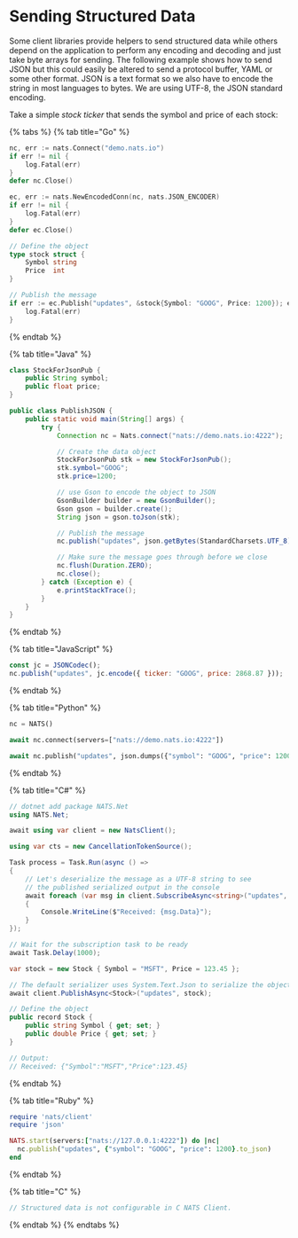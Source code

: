 # Sending Structured Data

Some client libraries provide helpers to send structured data while others depend on the application to perform any encoding and decoding and just take byte arrays for sending. The following example shows how to send JSON but this could easily be altered to send a protocol buffer, YAML or some other format. JSON is a text format so we also have to encode the string in most languages to bytes. We are using UTF-8, the JSON standard encoding.

Take a simple _stock ticker_ that sends the symbol and price of each stock:

{% tabs %}
{% tab title="Go" %}
```go
nc, err := nats.Connect("demo.nats.io")
if err != nil {
    log.Fatal(err)
}
defer nc.Close()

ec, err := nats.NewEncodedConn(nc, nats.JSON_ENCODER)
if err != nil {
    log.Fatal(err)
}
defer ec.Close()

// Define the object
type stock struct {
    Symbol string
    Price  int
}

// Publish the message
if err := ec.Publish("updates", &stock{Symbol: "GOOG", Price: 1200}); err != nil {
    log.Fatal(err)
}
```
{% endtab %}

{% tab title="Java" %}
```java
class StockForJsonPub {
    public String symbol;
    public float price;
}

public class PublishJSON {
    public static void main(String[] args) {
        try {
            Connection nc = Nats.connect("nats://demo.nats.io:4222");

            // Create the data object
            StockForJsonPub stk = new StockForJsonPub();
            stk.symbol="GOOG";
            stk.price=1200;

            // use Gson to encode the object to JSON
            GsonBuilder builder = new GsonBuilder();
            Gson gson = builder.create();
            String json = gson.toJson(stk);

            // Publish the message
            nc.publish("updates", json.getBytes(StandardCharsets.UTF_8));

            // Make sure the message goes through before we close
            nc.flush(Duration.ZERO);
            nc.close();
        } catch (Exception e) {
            e.printStackTrace();
        }
    }
}
```
{% endtab %}

{% tab title="JavaScript" %}
```javascript
const jc = JSONCodec();
nc.publish("updates", jc.encode({ ticker: "GOOG", price: 2868.87 }));
```
{% endtab %}

{% tab title="Python" %}
```python
nc = NATS()

await nc.connect(servers=["nats://demo.nats.io:4222"])

await nc.publish("updates", json.dumps({"symbol": "GOOG", "price": 1200 }).encode())
```
{% endtab %}

{% tab title="C#" %}
```csharp
// dotnet add package NATS.Net
using NATS.Net;

await using var client = new NatsClient();

using var cts = new CancellationTokenSource();

Task process = Task.Run(async () =>
{
    // Let's deserialize the message as a UTF-8 string to see
    // the published serialized output in the console
    await foreach (var msg in client.SubscribeAsync<string>("updates", cancellationToken: cts.Token))
    {
        Console.WriteLine($"Received: {msg.Data}");
    }
});

// Wait for the subscription task to be ready
await Task.Delay(1000);

var stock = new Stock { Symbol = "MSFT", Price = 123.45 };

// The default serializer uses System.Text.Json to serialize the object
await client.PublishAsync<Stock>("updates", stock);

// Define the object
public record Stock {
    public string Symbol { get; set; }
    public double Price { get; set; }
}

// Output:
// Received: {"Symbol":"MSFT","Price":123.45}
```
{% endtab %}

{% tab title="Ruby" %}
```ruby
require 'nats/client'
require 'json'

NATS.start(servers:["nats://127.0.0.1:4222"]) do |nc|
  nc.publish("updates", {"symbol": "GOOG", "price": 1200}.to_json)
end
```
{% endtab %}

{% tab title="C" %}
```c
// Structured data is not configurable in C NATS Client.
```
{% endtab %}
{% endtabs %}

